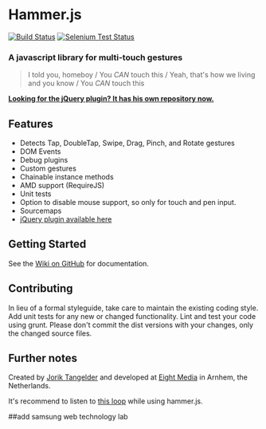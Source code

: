 # Hammer.js 
[![Build Status](https://travis-ci.org/EightMedia/hammer.js.png)](https://travis-ci.org/EightMedia/hammer.js/)
[![Selenium Test Status](https://saucelabs.com/buildstatus/hammerjs-ci)](https://saucelabs.com/u/hammerjs-ci)

### A javascript library for multi-touch gestures

> I told you, homeboy /
> You *CAN* touch this /
> Yeah, that's how we living and you know /
> You *CAN* touch this

[__Looking for the jQuery plugin? It has his own repository now.__](https://github.com/EightMedia/jquery.hammer.js)

## Features
- Detects Tap, DoubleTap, Swipe, Drag, Pinch, and Rotate gestures
- DOM Events
- Debug plugins
- Custom gestures
- Chainable instance methods
- AMD support (RequireJS)
- Unit tests
- Option to disable mouse support, so only for touch and pen input.
- Sourcemaps
- [jQuery plugin available here](https://github.com/EightMedia/jquery.hammer.js)

## Getting Started
See the [Wiki on GitHub](https://github.com/EightMedia/hammer.js/wiki) for documentation.


## Contributing
In lieu of a formal styleguide, take care to maintain the existing coding style.
Add unit tests for any new or changed functionality. Lint and test your code using grunt.
Please don't commit the dist versions with your changes, only the changed source files.


## Further notes
Created by [Jorik Tangelder](http://twitter.com/jorikdelaporik) and developed at [Eight Media](http://www.eight.nl/) in Arnhem, the Netherlands.

It's recommend to listen to [this loop](http://soundcloud.com/eightmedia/hammerhammerhammer) while using hammer.js.

##add samsung web technology lab